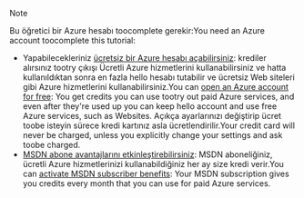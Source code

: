 > [!NOTE]
> <span data-ttu-id="181bb-101"><a name="note"></a>Bu öğretici bir Azure hesabı toocomplete gerekir:</span><span class="sxs-lookup"><span data-stu-id="181bb-101"><a name="note"></a>You need an Azure account toocomplete this tutorial:</span></span>
> 
> * <span data-ttu-id="181bb-102">Yapabilecekleriniz [ücretsiz bir Azure hesabı açabilirsiniz](https://azure.microsoft.com/pricing/free-trial/?WT.mc_id=A261C142F): krediler alırsınız tootry çıkışı Ücretli Azure hizmetlerini kullanabilirsiniz ve hatta kullanıldıktan sonra en fazla hello hesabı tutabilir ve ücretsiz Web siteleri gibi Azure hizmetlerini kullanabilirsiniz.</span><span class="sxs-lookup"><span data-stu-id="181bb-102">You can [open an Azure account for free](https://azure.microsoft.com/pricing/free-trial/?WT.mc_id=A261C142F): You get credits you can use tootry out paid Azure services, and even after they're used up you can keep hello account and use free Azure services, such as Websites.</span></span> <span data-ttu-id="181bb-103">Açıkça ayarlarınızı değiştirip ücret toobe isteyin sürece kredi kartınız asla ücretlendirilir.</span><span class="sxs-lookup"><span data-stu-id="181bb-103">Your credit card will never be charged, unless you explicitly change your settings and ask toobe charged.</span></span>
> * <span data-ttu-id="181bb-104">[MSDN abone avantajlarını etkinleştirebilirsiniz](https://azure.microsoft.com/pricing/member-offers/msdn-benefits-details/?WT.mc_id=A261C142F): MSDN aboneliğiniz, ücretli Azure hizmetlerinizi kullanabildiğiniz her ay size kredi verir.</span><span class="sxs-lookup"><span data-stu-id="181bb-104">You can [activate MSDN subscriber benefits](https://azure.microsoft.com/pricing/member-offers/msdn-benefits-details/?WT.mc_id=A261C142F): Your MSDN subscription gives you credits every month that you can use for paid Azure services.</span></span>
> 
> 

